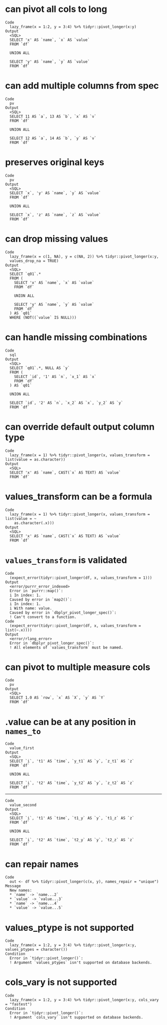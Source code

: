 # can pivot all cols to long

    Code
      lazy_frame(x = 1:2, y = 3:4) %>% tidyr::pivot_longer(x:y)
    Output
      <SQL>
      SELECT 'x' AS `name`, `x` AS `value`
      FROM `df`
      
      UNION ALL
      
      SELECT 'y' AS `name`, `y` AS `value`
      FROM `df`

# can add multiple columns from spec

    Code
      pv
    Output
      <SQL>
      SELECT 11 AS `a`, 13 AS `b`, `x` AS `v`
      FROM `df`
      
      UNION ALL
      
      SELECT 12 AS `a`, 14 AS `b`, `y` AS `v`
      FROM `df`

# preserves original keys

    Code
      pv
    Output
      <SQL>
      SELECT `x`, 'y' AS `name`, `y` AS `value`
      FROM `df`
      
      UNION ALL
      
      SELECT `x`, 'z' AS `name`, `z` AS `value`
      FROM `df`

# can drop missing values

    Code
      lazy_frame(x = c(1, NA), y = c(NA, 2)) %>% tidyr::pivot_longer(x:y,
      values_drop_na = TRUE)
    Output
      <SQL>
      SELECT `q01`.*
      FROM (
        SELECT 'x' AS `name`, `x` AS `value`
        FROM `df`
      
        UNION ALL
      
        SELECT 'y' AS `name`, `y` AS `value`
        FROM `df`
      ) AS `q01`
      WHERE (NOT((`value` IS NULL)))

# can handle missing combinations

    Code
      sql
    Output
      <SQL>
      SELECT `q01`.*, NULL AS `y`
      FROM (
        SELECT `id`, '1' AS `n`, `x_1` AS `x`
        FROM `df`
      ) AS `q01`
      
      UNION ALL
      
      SELECT `id`, '2' AS `n`, `x_2` AS `x`, `y_2` AS `y`
      FROM `df`

# can override default output column type

    Code
      lazy_frame(x = 1) %>% tidyr::pivot_longer(x, values_transform = list(value = as.character))
    Output
      <SQL>
      SELECT 'x' AS `name`, CAST(`x` AS TEXT) AS `value`
      FROM `df`

# values_transform can be a formula

    Code
      lazy_frame(x = 1) %>% tidyr::pivot_longer(x, values_transform = list(value = ~
        as.character(.x)))
    Output
      <SQL>
      SELECT 'x' AS `name`, CAST(`x` AS TEXT) AS `value`
      FROM `df`

# `values_transform` is validated

    Code
      (expect_error(tidyr::pivot_longer(df, x, values_transform = 1)))
    Output
      <error/purrr_error_indexed>
      Error in `purrr::map()`:
      i In index: 1.
      Caused by error in `map2()`:
      i In index: 1.
      i With name: value.
      Caused by error in `dbplyr_pivot_longer_spec()`:
      ! Can't convert to a function.
    Code
      (expect_error(tidyr::pivot_longer(df, x, values_transform = list(~.x))))
    Output
      <error/rlang_error>
      Error in `dbplyr_pivot_longer_spec()`:
      ! All elements of `values_transform` must be named.

# can pivot to multiple measure cols

    Code
      pv
    Output
      <SQL>
      SELECT 1.0 AS `row`, `x` AS `X`, `y` AS `Y`
      FROM `df`

# .value can be at any position in `names_to`

    Code
      value_first
    Output
      <SQL>
      SELECT `i`, 't1' AS `time`, `y_t1` AS `y`, `z_t1` AS `z`
      FROM `df`
      
      UNION ALL
      
      SELECT `i`, 't2' AS `time`, `y_t2` AS `y`, `z_t2` AS `z`
      FROM `df`

---

    Code
      value_second
    Output
      <SQL>
      SELECT `i`, 't1' AS `time`, `t1_y` AS `y`, `t1_z` AS `z`
      FROM `df`
      
      UNION ALL
      
      SELECT `i`, 't2' AS `time`, `t2_y` AS `y`, `t2_z` AS `z`
      FROM `df`

# can repair names

    Code
      out <- df %>% tidyr::pivot_longer(c(x, y), names_repair = "unique")
    Message
      New names:
      * `name` -> `name...2`
      * `value` -> `value...3`
      * `name` -> `name...4`
      * `value` -> `value...5`

# values_ptype is not supported

    Code
      lazy_frame(x = 1:2, y = 3:4) %>% tidyr::pivot_longer(x:y, values_ptypes = character())
    Condition
      Error in `tidyr::pivot_longer()`:
      ! Argument `values_ptypes` isn't supported on database backends.

# cols_vary is not supported

    Code
      lazy_frame(x = 1:2, y = 3:4) %>% tidyr::pivot_longer(x:y, cols_vary = "fastest")
    Condition
      Error in `tidyr::pivot_longer()`:
      ! Argument `cols_vary` isn't supported on database backends.

